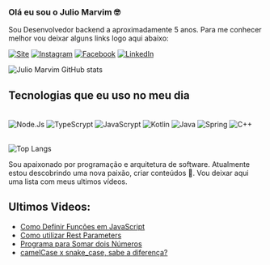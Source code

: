 ### Olá eu sou o Julio Marvim 🤓

Sou Desenvolvedor backend a aproximadamente 5 anos. Para me conhecer melhor vou deixar alguns links logo aqui abaixo:

[![Site](https://img.shields.io/badge/juliomarvim.com.br-21759B?style=for-the-badge&logo=wordpress&logoColor=white)](https://juliomarvim.com.br)
[![Instagram](https://img.shields.io/badge/marvim.code-E4405F?style=for-the-badge&logo=instagram&logoColor=white)](https://www.instagram.com/marvim.code/)
[![Facebook](https://img.shields.io/badge/marvim.code-1877F2?style=for-the-badge&logo=facebook&logoColor=white)](https://www.facebook.com/profile.php?id=100091752773027)
[![LinkedIn](https://img.shields.io/badge/marvinsjulio-0077B5?style=for-the-badge&logo=linkedin&logoColor=white)](www.linkedin.com/in/marvinsjulio)

![Julio Marvim GitHub stats](https://github-readme-stats.vercel.app/api?username=julioMarvim&show_icons=true&theme=dracula)

## Tecnologias que eu uso no meu dia

<div style="display: inline_block"><br/>
  <img align="center" alt="Node.Js" src="https://img.shields.io/badge/Node.js-43853D?style=for-the-badge&logo=node.js&logoColor=white">
  <img align="center" alt="TypeScrypt" src="https://img.shields.io/badge/TypeScript-007ACC?style=for-the-badge&logo=typescript&logoColor=white">
  <img align="center" alt="JavaScrypt" src="https://img.shields.io/badge/JavaScript-F7DF1E?style=for-the-badge&logo=javascript&logoColor=black">
  <img align="center" alt="Kotlin" src="https://img.shields.io/badge/Kotlin-0095D5?&style=for-the-badge&logo=kotlin&logoColor=white">
  <img align="center" alt="Java" src="https://img.shields.io/badge/Java-ED8B00?style=for-the-badge&logo=openjdk&logoColor=white">
  <img align="center" alt="Spring" src="https://img.shields.io/badge/Spring-6DB33F?style=for-the-badge&logo=spring&logoColor=white">
  <img align="center" alt="C++" src="https://img.shields.io/badge/C%2B%2B-00599C?style=for-the-badge&logo=c%2B%2B&logoColor=white">
</div><br/>

![Top Langs](https://github-readme-stats.vercel.app/api/top-langs/?username=julioMarvim&hide=html,css)

Sou apaixonado por programação e arquitetura de software. Atualmente estou descobrindo uma nova paixão, criar conteúdos 🥰. Vou deixar aqui uma lista com meus ultimos vídeos.

## Ultimos Videos: 

- [Como Definir Funções em JavaScript](https://www.instagram.com/reel/CsR6qhZOLc-/?utm_source=ig_web_copy_link&igshid=MzRlODBiNWFlZA==)<br/>
- [Como utilizar Rest Parameters](https://www.instagram.com/reel/Cr01UE6sqlR/?utm_source=ig_web_copy_link&igshid=MzRlODBiNWFlZA==)<br/>
- [Programa para Somar dois Números](https://www.instagram.com/reel/CryXMHoLGtH/?utm_source=ig_web_copy_link&igshid=MzRlODBiNWFlZA==)<br/>
- [camelCase x snake_case, sabe a diferença?](https://www.instagram.com/reel/CrmPe2uOnv1/?utm_source=ig_web_copy_link&igshid=MzRlODBiNWFlZA==)<br/>
